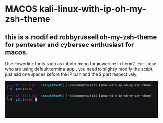 # MACOS kali-linux-with-ip-oh-my-zsh-theme
## this is a modified robbyrussell oh-my-zsh-theme for pentester and cybersec enthusiast for macos.

Use Powerline fonts such as roboto mono for powerline in iterm2. For those who are using default terminal app , you need to slightly modify the script, just add one spaces before the IP part and the $ part respectively.

![demo pic for the theme](./demo-shell.png)

